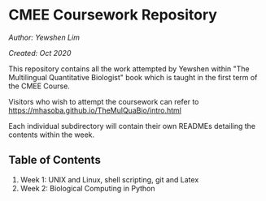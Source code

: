 # CMEE Coursework Repository

*Author: Yewshen Lim*

*Created: Oct 2020*

This repository contains all the work attempted by Yewshen within "The Multilingual Quantitative Biologist" book which is taught in the first term of the CMEE Course.

Visitors who wish to attempt the coursework can refer to https://mhasoba.github.io/TheMulQuaBio/intro.html

Each individual subdirectory will contain their own READMEs detailing the contents within the week.

## Table of Contents
1. Week 1: UNIX and Linux, shell scripting, git and Latex
2. Week 2: Biological Computing in Python
